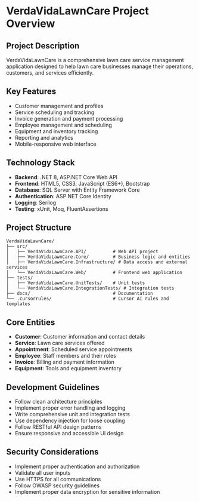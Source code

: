 # VerdaVidaLawnCare Project Overview

## Project Description
VerdaVidaLawnCare is a comprehensive lawn care service management application designed to help lawn care businesses manage their operations, customers, and services efficiently.

## Key Features
- Customer management and profiles
- Service scheduling and tracking
- Invoice generation and payment processing
- Employee management and scheduling
- Equipment and inventory tracking
- Reporting and analytics
- Mobile-responsive web interface

## Technology Stack
- **Backend**: .NET 8, ASP.NET Core Web API
- **Frontend**: HTML5, CSS3, JavaScript (ES6+), Bootstrap
- **Database**: SQL Server with Entity Framework Core
- **Authentication**: ASP.NET Core Identity
- **Logging**: Serilog
- **Testing**: xUnit, Moq, FluentAssertions

## Project Structure
```
VerdaVidaLawnCare/
├── src/
│   ├── VerdaVidaLawnCare.API/          # Web API project
│   ├── VerdaVidaLawnCare.Core/         # Business logic and entities
│   ├── VerdaVidaLawnCare.Infrastructure/ # Data access and external services
│   └── VerdaVidaLawnCare.Web/          # Frontend web application
├── tests/
│   ├── VerdaVidaLawnCare.UnitTests/    # Unit tests
│   └── VerdaVidaLawnCare.IntegrationTests/ # Integration tests
├── docs/                               # Documentation
└── .cursorrules/                       # Cursor AI rules and templates
```

## Core Entities
- **Customer**: Customer information and contact details
- **Service**: Lawn care services offered
- **Appointment**: Scheduled service appointments
- **Employee**: Staff members and their roles
- **Invoice**: Billing and payment information
- **Equipment**: Tools and equipment inventory

## Development Guidelines
- Follow clean architecture principles
- Implement proper error handling and logging
- Write comprehensive unit and integration tests
- Use dependency injection for loose coupling
- Follow RESTful API design patterns
- Ensure responsive and accessible UI design

## Security Considerations
- Implement proper authentication and authorization
- Validate all user inputs
- Use HTTPS for all communications
- Follow OWASP security guidelines
- Implement proper data encryption for sensitive information
